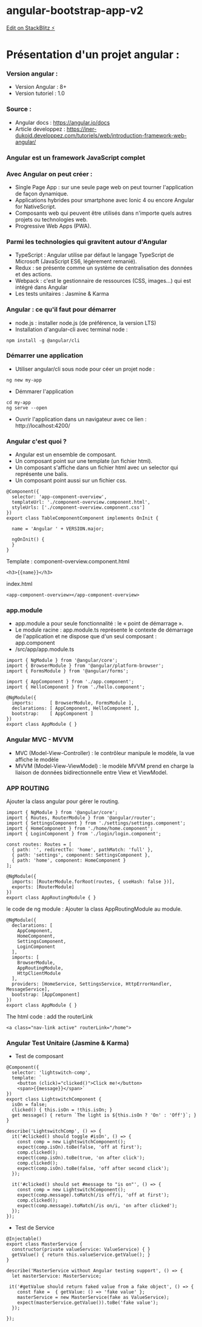 # angular-bootstrap-app-v2

[Edit on StackBlitz ⚡️](https://stackblitz.com/edit/angular-bootstrap-app-v2)

# Présentation d'un projet angular :

### Version angular :

- Version Angular : 8+
- Version tutoriel : 1.0

### Source :

- Angular docs : https://angular.io/docs
- Article developpez : https://iner-dukoid.developpez.com/tutoriels/web/introduction-framework-web-angular/

### Angular est un framework JavaScript complet

### Avec Angular on peut créer :

- Single Page App : sur une seule page web on peut tourner l'application de façon dynamique.
- Applications hybrides pour smartphone avec Ionic 4 ou encore Angular for NativeScript.
- Composants web qui peuvent être utilisés dans n'importe quels autres projets ou technologies web.
- Progressive Web Apps (PWA).

### Parmi les technologies qui gravitent autour d'Angular

- TypeScript : Angular utilise par défaut le langage TypeScript de Microsoft (JavaScript ES6, légèrement remanié).
- Redux : se présente comme un système de centralisation des données et des actions.
- Webpack : c'est le gestionnaire de ressources (CSS, images…) qui est intégré dans Angular
- Les tests unitaires : Jasmine & Karma

###  Angular : ce qu'il faut pour démarrer
- node.js : installer node.js (de préférence, la version LTS)
- Installation d'angular-cli avec terminal node :
```
npm install -g @angular/cli
```

###  Démarrer une application
- Utiliser angular/cli sous node pour céer un projet node :
```
ng new my-app
```
- Démmarer l'application 
```
cd my-app
ng serve --open
```
- Ouvrir l'application dans un navigateur avec ce lien : http://localhost:4200/

###  Angular c'est quoi ?

- Angular est un ensemble de composant.
- Un composant point sur une template (un fichier html).
- Un composant s'affiche dans un fichier html avec un selector qui représente une balis.
- Un composant point aussi sur un fichier css.
```
@Component({
  selector: 'app-component-overview',
  templateUrl: './component-overview.component.html',
  styleUrls: ['./component-overview.component.css']
})
export class TableComponentComponent implements OnInit {
  
  name = 'Angular ' + VERSION.major;

  ngOnInit() {
  }
}
```
Template : component-overview.component.html
```
<h3>{{name}}</h3>
```
index.html
```
<app-component-overview></app-component-overview>
```

### app.module

- app.module a pour seule fonctionnalité : le « point de démarrage ».
- Le module racine : app.module.ts représente le contexte de démarrage de l'application et ne dispose que d'un seul composant : app.component
- /src/app/app.module.ts

```
import { NgModule } from '@angular/core';
import { BrowserModule } from '@angular/platform-browser';
import { FormsModule } from '@angular/forms';

import { AppComponent } from './app.component';
import { HelloComponent } from './hello.component';

@NgModule({
  imports:      [ BrowserModule, FormsModule ],
  declarations: [ AppComponent, HelloComponent ],
  bootstrap:    [ AppComponent ]
})
export class AppModule { }
```

###  Angular MVC - MVVM
- MVC (Model-View-Controller) : le contrôleur manipule le modèle, la vue affiche le modèle
- MVVM (Model-View-ViewModel) : le modèle MVVM prend en charge la liaison de données bidirectionnelle entre View et ViewModel.

### APP ROUTING
Ajouter la class angular pour gérer le routing.
```
import { NgModule } from '@angular/core';
import { Routes, RouterModule } from '@angular/router';
import { SettingsComponent } from './settings/settings.component';
import { HomeComponent } from './home/home.component';
import { LoginComponent } from './login/login.component';

const routes: Routes = [
  { path: '', redirectTo: 'home', pathMatch: 'full' },
  { path: 'settings', component: SettingsComponent },
  { path: 'home', component: HomeComponent }
];

@NgModule({
  imports: [RouterModule.forRoot(routes, { useHash: false })],
  exports: [RouterModule]
})
export class AppRoutingModule { }
```

le code de ng module : Ajouter la class AppRoutingModule au module.
```
@NgModule({
  declarations: [
    AppComponent,
    HomeComponent,
    SettingsComponent,
    LoginComponent
  ],
  imports: [
    BrowserModule,
    AppRoutingModule,
    HttpClientModule
  ],
  providers: [HomeService, SettingsService, HttpErrorHandler, MessageService],
  bootstrap: [AppComponent]
})
export class AppModule { }
```

The html code : add the routerLink
```
<a class="nav-link active" routerLink="/home">
```

###  Angular Test Unitaire (Jasmine & Karma)

- Test de composant 

```
@Component({
  selector: 'lightswitch-comp',
  template: `
    <button (click)="clicked()">Click me!</button>
    <span>{{message}}</span>`
})
export class LightswitchComponent {
  isOn = false;
  clicked() { this.isOn = !this.isOn; }
  get message() { return `The light is ${this.isOn ? 'On' : 'Off'}`; }
}
```

```
describe('LightswitchComp', () => {
  it('#clicked() should toggle #isOn', () => {
    const comp = new LightswitchComponent();
    expect(comp.isOn).toBe(false, 'off at first');
    comp.clicked();
    expect(comp.isOn).toBe(true, 'on after click');
    comp.clicked();
    expect(comp.isOn).toBe(false, 'off after second click');
  });

  it('#clicked() should set #message to "is on"', () => {
    const comp = new LightswitchComponent();
    expect(comp.message).toMatch(/is off/i, 'off at first');
    comp.clicked();
    expect(comp.message).toMatch(/is on/i, 'on after clicked');
  });
});
```

- Test de Service
```
@Injectable()
export class MasterService {
  constructor(private valueService: ValueService) { }
  getValue() { return this.valueService.getValue(); }
}
```

```
describe('MasterService without Angular testing support', () => {
  let masterService: MasterService;

 it('#getValue should return faked value from a fake object', () => {
    const fake =  { getValue: () => 'fake value' };
    masterService = new MasterService(fake as ValueService);
    expect(masterService.getValue()).toBe('fake value');
  });

});
```


